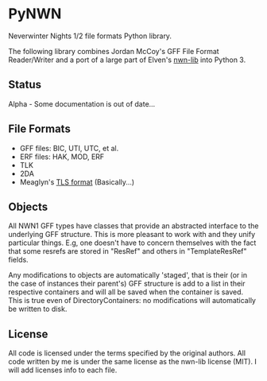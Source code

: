 PyNWN
=====

Neverwinter Nights 1/2 file formats Python library.

The following library combines Jordan McCoy's GFF File Format
Reader/Writer and a port of a large part of Elven's
[nwn-lib](https://github.com/niv/nwn-lib) into Python 3.

## Status
Alpha - Some documentation is out of date...

## File Formats
* GFF files: BIC, UTI, UTC, et al.
* ERF files: HAK, MOD, ERF
* TLK
* 2DA
* Meaglyn's [TLS format](http://neverwintervault.org/project/nwn1/other/tool/meaglyns-nwn-tlk-compiler) (Basically...)

## Objects
All NWN1 GFF types have classes that provide an abstracted interface
to the underlying GFF structure.  This is more pleasant to work with
and they unify particular things.  E.g, one doesn't have to concern
themselves with the fact that some resrefs are stored in "ResRef" and
others in "TemplateResRef" fields.

Any modifications to objects are automatically 'staged', that is their
(or in the case of instances their parent's) GFF structure is add to a
list in their respective containers and will all be saved when the
container is saved.  This is true even of DirectoryContainers: no
modifications will automatically be written to disk.

## License
All code is licensed under the terms specified by the original
authors.  All code written by me is under the same license as the
nwn-lib license (MIT).  I will add licenses info to each file.
